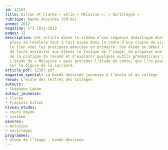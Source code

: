 ```yaml
---
id: 12167
title: Gilson et Clarke – série « Mélusine », « Sortilèges »
rubrique: Bande dessinée [CM-6e]
annee: 2012
magazine: n°3 2012-2013
pages: 12
description: Cet article donne le schéma d’une séquence didactique dont la mise en
  place se révélera tout à fait aisée dans le cadre d’une classe de sixième et fera
  le lien avec les pratiques amorcées en primaire. Son étude en début d’année permet
  de faire assimiler aux élèves le lexique de l’image, de proposer une première approche
  de la pratique du résumé et d’explorer quelques outils grammaticaux appropriés.
  L’étude de « Mélusine » peut précéder l’étude du conte, que l’on pourra centrer
  sur la figure de la sorcière.
article_pdf: 12167.pdf
magazine_special: La bande dessinée jeunesse à l’école et au collège
revue: L’école des lettres des collèges
auteurs:
- Stéphane Labbe
auteur_jeunesse:
- Clarke
- François Gilson
niveau_etudes:
- cours moyen
- sixième
oeuvres:
- mélusine
- sortilèges
programmes:
- étude de l’image - bande dessinée
---
```

